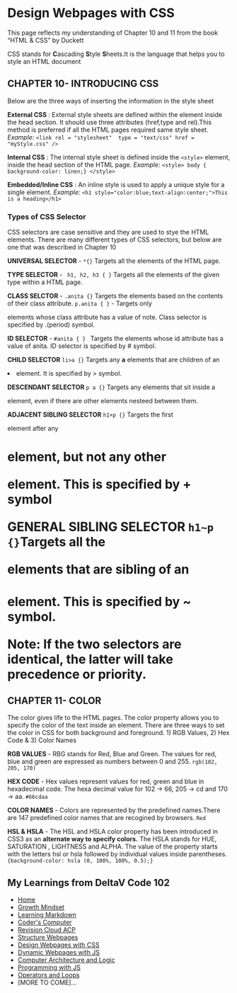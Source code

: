 # Design Webpages with CSS

This page reflects my understanding of Chapter 10 and 11 from the book “HTML & CSS” by Duckett

CSS stands for **C**ascading **S**tyle **S**heets.It is the language that helps you to style an HTML document



## CHAPTER 10- INTRODUCING CSS

Below are the three ways of inserting the information in the style sheet

**External CSS** : External style sheets are defined within the <link> element inside the head section. It should use three attributes (href,type and rel).This method is preferred if all the HTML pages required same style sheet. _Example:_ ```<link rel = "stylesheet"  type = "text/css" href = "myStyle.css" />```

**Internal CSS** : The internal style sheet is  defined inside the ``<style>`` element, inside the head section of the HTML page. _Example:_ ```<style> body { background-color: linen;} </style>```
  
**Embedded/Inline CSS** : An inline style is used to apply a unique style for a single element. _Example:_ ```<h1 style="color:blue;text-align:center;">This is a heading</h1>```

### Types of CSS Selector

CSS selectors are case sensitive and they are used to stye the HTML elements. There are many different types of CSS selectors, but below are one that was described in Chapter 10

**UNIVERSAL SELECTOR** - `*{}` Targets all the elements of the HTML page.

**TYPE SELECTOR** - ``` h1, h2, h3 { }``` Targets all the elements of the given type within a HTML page.

**CLASS SELCTOR** - ```.anita {}``` Targets the elements based on the contents of their class attribute. `p.anita { }` - Targets only <p> elements whose class attribute has a value of note. Class selector is specified by .(period) symbol.
  
**ID SELECTOR** - ``#anita { } `` Targets  the elements whose id attribute has a value of anita. ID selector is specified by # symbol.

**CHILD SELECTOR**  `li>a {}` Targets any **a** elements that are children of an <li> element. It is specified by > symbol.
  
**DESCENDANT SELECTOR** ``p a {}`` Targets any <a> elements that sit inside a <p> element, even if there are other elements nesteed between them.
  
**ADJACENT SIBLING SELECTOR** ``h1+p {}`` Targets the  first <p> element after any <h1> element, but not any other <p> element. This is specified by + symbol
  
**GENERAL SIBLING SELECTOR** ``h1~p {}``Targets all the <p> elements that are sibling of an <h1> element. This is specified by ~ symbol.
  
   **Note**: If the two selectors are identical, the latter will take precedence or priority.

## CHAPTER 11- COLOR

The color gives life to the HTML pages. The color property allows you to specify the color of the text inside an element. There are three ways to set the color in CSS for both background and foreground. 1) RGB Values, 2) Hex Code & 3) Color Names

**RGB VALUES** - RBG stands for Red, Blue and Green. The values for red, blue and green are expressed as numbers between 0 and 255. ``rgb(102, 205, 170)``

**HEX CODE** - Hex values represent values for red, green and blue in hexadecimal code. The hexa decimal value for 102 -> 66, 205 -> cd and 170 -> aa. ``#66cdaa``

**COLOR NAMES** - Colors are represented by the predefined names.There are 147 predefined color names that are recogined by browsers. ``Red``

**HSL & HSLA** - The HSL and HSLA color property has been introduced in CSS3 as an **alternate way to specify colors.** The HSLA stands for HUE, SATURATION , LIGHTNESS and ALPHA. The value of the property starts with the letters hsl or hsla followed by individual values inside parentheses.  ``{background-color: hsla (0, 100%, 100%, 0.5);}``




## My Learnings from DeltaV Code 102
- [Home](README.md)
- [Growth Mindset](GROWTH_MINDSET.md)
- [Learning Markdown](LEARNING_MARKDOWN.md)
- [Coder's Computer](CODERS_COMPUTER.md)
- [Revision Cloud ACP](REVISION_CLOUD.md)
- [Structure Webpages](STRUCTURE_WEBPAGES.md)
- [Design Webpages with CSS](DESIGN_WEBPAGES_CSS.md)
- [Dynamic Webpages with JS](DYNAMIC_WEBPAGES_JS.md)
- [Computer Architecture and Logic](COMPUTER_ARCHI_LOGIC.md)
- [Programming with JS](PROGRAMMING_WITH_JAVASCRIPT.md)
- [Operators and Loops](OPERATORS_LOOPS.md)
- [MORE TO COME]...
